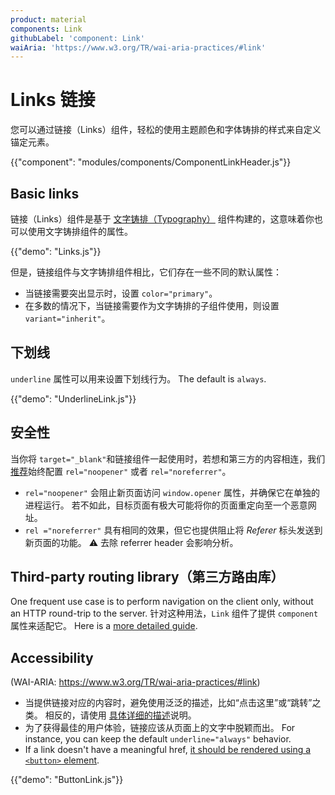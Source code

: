 ```yaml
---
product: material
components: Link
githubLabel: 'component: Link'
waiAria: 'https://www.w3.org/TR/wai-aria-practices/#link'
---
```


# Links 链接

<p class="description">您可以通过链接（Links）组件，轻松的使用主题颜色和字体铸排的样式来自定义锚定元素。</p>

{{"component": "modules/components/ComponentLinkHeader.js"}}

## Basic links

链接（Links）组件是基于 [文字铸排（Typography）](/api/typography/) 组件构建的，这意味着你也可以使用文字铸排组件的属性。

{{"demo": "Links.js"}}

但是，链接组件与文字铸排组件相比，它们存在一些不同的默认属性：

- 当链接需要突出显示时，设置 `color="primary"`。
- 在多数的情况下，当链接需要作为文字铸排的子组件使用，则设置 `variant="inherit"`。

## 下划线

`underline` 属性可以用来设置下划线行为。 The default is `always`.

{{"demo": "UnderlineLink.js"}}

## 安全性

当你将 `target="_blank"`和链接组件一起使用时，若想和第三方的内容相连，我们[推荐](https://developers.google.com/web/tools/lighthouse/audits/noopener)始终配置 `rel="noopener"` 或者 `rel="noreferrer"`。

- `rel="noopener"` 会阻止新页面访问 `window.opener` 属性，并确保它在单独的进程运行。 若不如此，目标页面有极大可能将你的页面重定向至一个恶意网址。
- `rel ="noreferrer"` 具有相同的效果，但它也提供阻止将 _Referer_ 标头发送到新页面的功能。 ⚠️ 去除 referrer header 会影响分析。

## Third-party routing library（第三方路由库）

One frequent use case is to perform navigation on the client only, without an HTTP round-trip to the server. 针对这种用法，`Link` 组件了提供 `component` 属性来适配它。 Here is a [more detailed guide](/material/guides/routing/#link).

## Accessibility

(WAI-ARIA: https://www.w3.org/TR/wai-aria-practices/#link)

- 当提供链接对应的内容时，避免使用泛泛的描述，比如“点击这里”或“跳转”之类。 相反的，请使用 [具体详细的描述](https://developers.google.com/web/tools/lighthouse/audits/descriptive-link-text)说明。
- 为了获得最佳的用户体验，链接应该从页面上的文字中脱颖而出。 For instance, you can keep the default `underline="always"` behavior.
- If a link doesn't have a meaningful href, [it should be rendered using a `<button>` element](https://github.com/jsx-eslint/eslint-plugin-jsx-a11y/blob/HEAD/docs/rules/anchor-is-valid.md).

{{"demo": "ButtonLink.js"}}
